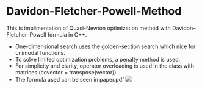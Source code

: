 # Davidon-Fletcher-Powell-Method
This is implimentation of Quasi-Newton optimization method with Davidon–Fletcher–Powell formula in C++.
* One-dimensional search uses the golden-section search which nice for unimodal functions.
* To solve limited optimization problems, a penalty method is used.
* For simplicity and clarity, operator overloading is used in the class with matrices (covector = transpose(vector))
* The formula used can be seen in paper.pdf
![](https://github.com/munrocket/Davidon-Fletcher-Powell-Method/blob/master/bin/Debug/example.png)
